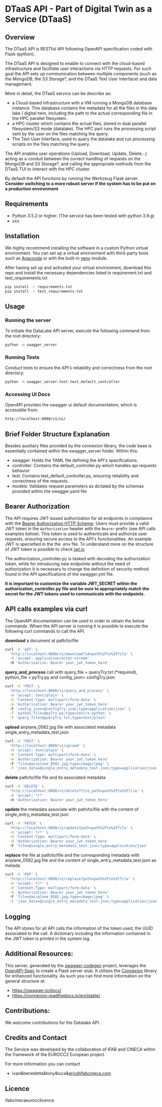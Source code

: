 # DTaaS API - Part of Digital Twin as a Service (DTaaS)

## Overview
The DTaaS API is RESTful API following OpenAPI specification coded with Flask (python). 

The DTaaS API is designed to enable to connect with the cloud-based infrastructure and facilitate user interactions via HTTP requests. For such goal the API sets up communication between multiple components (such as the MongoDB, the S3 Storage*, and the DTaaS Text User Interface) and data management.

More in detail, the DTaaS service can be describe as:

  - a Cloud-based infrastructure with a VM running a MongoDB database instance. This database contains the metadata for all the files in the data lake / digital twin, including the path to the actual corresponding file in the HPC parallel filesystem.
  - a HPC cluster which contains the actual files, stored in dual parallel filesystem/S3 mode (datalake). The HPC part runs the processing script sent by the user on the files matching the query.
  - The Text User Interface, used to query the datalake and run processing scripts on the files matching the query.

The API enables user operations (Upload, Download, Update, Delete...) acting as a conduit between the correct handling of requests on the MongoDB and S3 Storage*, and calling the appropriate methods from the DTaaS TUI to interact with the HPC cluster. 

By default the API functions by running the Werkzeug Flask server. **Consider switching to a more robust server if the system has to be put on a production environment** 


## Requirements
- Python 3.5.2 or higher. (The service has been tested with python 3.9.g)
- xxx

## Installation

We highly recommend installing the software in a custom Python virtual environment. You can set up a virtual environment with third-party tools such as [Anaconda](https://docs.anaconda.com/free/anaconda/install/index.html) or with the built-in [venv](https://docs.python.org/3/library/venv.html) module.

After having set up and activated your virtual environment, download this repo and install the necessary dependencies listed in requirement.txt and test_requirements.txt

  ```bash
pip install -r requirements.txt
pip install -r test_requirements.txt
  ```

## Usage

### Running the server 
To initiate the DataLake API server, execute the following command from the root directory: 
  ```bash
python -m swagger_server
  ```
### Running Tests
 
Conduct tests to ensure the API's reliability and correctness from the root directory:
  ```bash
python -m swagger_server.test.test_default_controller
  ```

### Accessing UI Docs
OpenAPI provides the swagger ui default documentation, which is accessible from: 
```bash
http://localhost:8080/v1/ui/
  ```

## Brief Folder Structure Explanation
Besides auxiliary files provided by the connexion library, the code base is essentially contained within the swagger_server folder. Within this: 

- swagger: Holds the YAML file defining the API's specifications.
- controller: Contains the default_controller.py which handles api requests behavior
- test: Contains test_default_controller.py, ensuring reliability and correctness of the requests.
- models: Validates request parameters as dictated by the schemas provided within the swagger.yaml file

## Bearer Authorization
The API requires JWT-based authorization for all endpoints in compliance with the [Bearer Authorization HTTP Scheme](https://swagger.io/docs/specification/authentication/bearer-authentication/). Users must provide a valid JWT token in the `Authorization` header with the `Bearer` prefix (see API calls examples below). This token is used to authenticate and authorize user requests, ensuring secure access to the API's functionalities. An example JWT is speciefied in the the .env file. To understand more on the structure of JWT token is possible to check [jwt.io](https://jwt.io/)

The authorization_controller.py is tasked with decoding the authorization token, while for introducing new endpoints without the need of authorization it is necessary to change the definition of security method found in the API specifications of the swagger.yml file.  

**It is important to customize the variable JWT_SECRET within the authorization_controller.py file and be sure to appropriately match the secret for the JWT tokens used to communicate with the endpoints.**


## API calls examples via curl
The OpenAPI documentation can be used in order to obtain the below commands. Whwn the API server is running it is possible to execute the following curl commands to call the API. 

**download** a document at path/to/file
```bash
curl -X 'GET' \
  'http://localhost:8080/v1/download?id=path%2Fto%2Ffile' \
  -H 'accept: application/octet-stream'
  -H 'Authorization: Bearer your_jwt_token_here'
  ```

**query_and_process** call with query_file = queryTry.txt (*required), python_file = pyTry.py and config_json= configTry.json
```bash
curl -X 'POST' \
  'http://localhost:8080/v1/query_and_process' \
  -H 'accept: text/plain' \
  -H 'Content-Type: multipart/form-data' \
  -H 'Authorization: Bearer your_jwt_token_here'
  -F 'config_json=@configTry.json;type=application/json' \
  -F 'python_file=@pyTry.py;type=text/x-python' \
  -F 'query_file=@queryTry.txt;type=text/plain'
  ```

**upload** airplane_0582.jpg file with associated metadata single_entry_metadata_test.json
```bash
curl -X 'POST' \
  'http://localhost:8080/v1/upload' \
  -H 'accept: text/plain' \
  -H 'Content-Type: multipart/form-data' \
  -H 'Authorization: Bearer your_jwt_token_here'
  -F 'file=@airplane_0582.jpg;type=image/jpeg' \
  -F 'json_data=@single_entry_metadata_test.json;type=application/json'
  ```

**delete** path/to/file file and its associated metadata
```bash
curl -X 'DELETE' \
  'http://localhost:8080/v1/delete?file_path=path%2Fto%2Ffile' \
  -H 'accept: */*'
  -H 'Authorization: Bearer your_jwt_token_here'
  ```

**update** the metadata associate with path/to/file with the content of single_entry_metadata_test.json
```bash
curl -X 'PATCH' \
  'http://localhost:8080/v1/update?path=path%2Fto%2Ffile' \
  -H 'accept: */*' \
  -H 'Content-Type: multipart/form-data' \
  -H 'Authorization: Bearer your_jwt_token_here'
  -F 'file=@single_entry_metadata_test.json;type=application/json'
```

**replace** the file at path/to/file and the corresponding metadata with airplane_0582.jpg file and the content of single_entry_metadata_test.json as metada
```bash
curl -X 'PUT' \
  'http://localhost:8080/v1/replace?path=path%2Fto%2Ffile' \
  -H 'accept: */*' \
  -H 'Content-Type: multipart/form-data' \
  -H 'Authorization: Bearer your_jwt_token_here'
  -F 'file=@airplane_0582.jpg;type=image/jpeg' \
  -F 'json_data=@single_entry_metadata_test.json;type=application/json'
```
## Logging
The API stores for all API calls the information of the token used, the UUID associated to the call. A dictionary including the information contained in the JWT token is printed in the system log.

## Additional Resources:
This server, generated by the [swagger-codegen](https://github.com/swagger-api/swagger-codegen) project, leverages the [OpenAPI-Spec](https://github.com/swagger-api/swagger-core/wiki) to create a Flask server stub. It utilizes the [Connexion](https://github.com/zalando/connexion) library for enhanced functionality. As such you can find more information on the general structure at: 

- https://swagger.io/docs/
- https://connexion.readthedocs.io/en/stable/


## Contributions: 
We welcome contributions for the Datalake API.

## Credits and Contact
The Service was developed by the collaboration of IFAB and CINECA within the framework of the EUROCC2 European project.

For more information you can contact

- ivan&benedetta&tony&luca&eric@ifabcineca.com

## Licence
ifabcinecaeurocclicence





